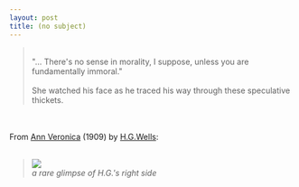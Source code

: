 ```yaml
---
layout: post
title: (no subject)
---
```


<div class="entry-item s2-entrytext"><blockquote><br/>"... There's no sense in morality, I suppose, unless you are fundamentally immoral."<br/><br/>She watched his face as he traced his way through these speculative thickets.<br/></blockquote><br/><br/>From <a href="http://www.gutenberg.org/etext/524" rel="nofollow">Ann Veronica</a> (1909) by <a href="http://en.wikipedia.org/wiki/H._G._Wells" rel="nofollow">H.G.Wells</a>:<br/><br/><blockquote><img src="http://www.marxists.org/glossary/people/w/pics/wells-hg.jpg"/><br/><i>a rare glimpse of H.G.'s right side</i></blockquote></div>